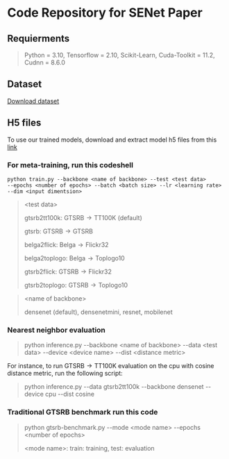 # Code Repository for SENet Paper

## Requierments

> Python = 3.10,
> Tensorflow = 2.10,
> Scikit-Learn,
> Cuda-Toolkit = 11.2,
> Cudnn = 8.6.0

## Dataset

[Download dataset](https://drive.google.com/file/d/178HDL8RhwbH2AbdT0PA_efMnmnJpJiOC/)

## H5 files

To use our trained models, download and extract model h5 files from this [link](https://drive.google.com/file/d/1bDQk5-POFjlDYRG1TMRclFOXpme_wfY1/)

### For meta-training, run this codeshell

```shell
python train.py --backbone <name of backbone> --test <test data>
--epochs <number of epochs> --batch <batch size> --lr <learning rate>
--dim <input dimentsion>
```



> \<test data>
> 
> gtsrb2tt100k: $\text{GTSRB}\to \text{TT100K}$ (default)
> 
> gtsrb: $\text{GTSRB}\to \text{GTSRB}$
> 
> belga2flick: $\text{Belga}\to \text{Flickr32}$
> 
> belga2toplogo: $\text{Belga}\to \text{Toplogo10}$
> 
> gtsrb2flick: $\text{GTSRB}\to \text{Flickr32}$
> 
> gtsrb2toplogo: $\text{GTSRB}\to \text{Toplogo10}$

> \<name of backbone>
> 
> densenet (default),
> densenetmini,
> resnet,
> mobilenet

### Nearest neighbor evaluation

> python inference.py --backbone \<name of backbone> --data \<test data> --device \<device name> --dist \<distance metric>

For instance, to run $\text{GTSRB}\to \text{TT100K}$ evaluation on the cpu with cosine distance metric, run the following script:

> python inference.py --data gtsrb2tt100k --backbone densenet --device cpu --dist cosine

### Traditional GTSRB benchmark run this code

> python gtsrb-benchmark.py --mode \<mode name> --epochs \<number of epochs> 
> 
> \<mode name>: train: training, test: evaluation
